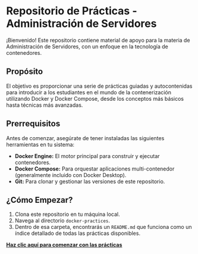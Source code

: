 # Repositorio de Prácticas - Administración de Servidores

¡Bienvenido! Este repositorio contiene material de apoyo para la materia de Administración de Servidores, con un enfoque en la tecnología de contenedores.

## Propósito

El objetivo es proporcionar una serie de prácticas guiadas y autocontenidas para introducir a los estudiantes en el mundo de la contenerización utilizando Docker y Docker Compose, desde los conceptos más básicos hasta técnicas más avanzadas.

## Prerrequisitos

Antes de comenzar, asegúrate de tener instaladas las siguientes herramientas en tu sistema:

-   **Docker Engine:** El motor principal para construir y ejecutar contenedores.
-   **Docker Compose:** Para orquestar aplicaciones multi-contenedor (generalmente incluido con Docker Desktop).
-   **Git:** Para clonar y gestionar las versiones de este repositorio.

## ¿Cómo Empezar?

1.  Clona este repositorio en tu máquina local.
2.  Navega al directorio `docker-practices`.
3.  Dentro de esa carpeta, encontrarás un `README.md` que funciona como un índice detallado de todas las prácticas disponibles.

**[Haz clic aquí para comenzar con las prácticas](./docker-practices/README.md)**